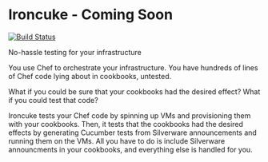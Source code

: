# Ironcuke - Coming Soon

[![Build Status](https://secure.travis-ci.org/infochimps-labs/iron_cuke.png?branch=master)](http://travis-ci.org/infochimps-labs/iron_cuke)

No-hassle testing for your infrastructure

You use Chef to orchestrate your infrastructure. You have hundreds of lines of Chef code lying about in cookbooks, untested.

What if you could be sure that your cookbooks had the desired effect? What if you could test that code?

Ironcuke tests your Chef code by spinning up VMs and provisioning them with your cookbooks. Then, it tests that the cookbooks had the desired effects by generating Cucumber tests from Silverware announcements and running them on the VMs. All you have to do is include Silverware announcments in your cookbooks, and everything else is handled for you.
